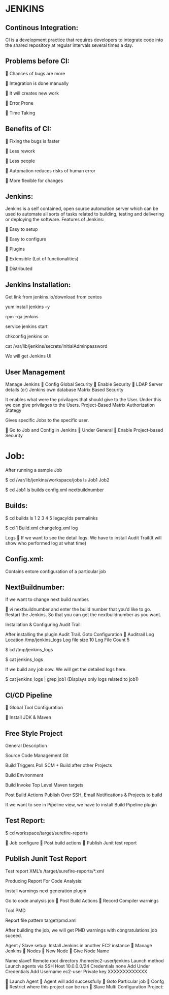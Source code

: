 # JENKINS

## Continous Integration:
CI is a development practice that requires developers to integrate code into the shared repository at regular intervals several times a day.
 
## Problems before CI:

	Chances of bugs are more

	Integration is done manually

	It will creates new work

	Error Prone

	Time Taking

## Benefits of CI:

	Fixing the bugs is faster

	Less rework

	Less people

	Automation reduces risks of human error

	More flexible for changes

## Jenkins:

Jenkins is a self contained, open source automation server which can be used to automate all sorts of tasks related to building, testing and delivering or deploying the software.
Features of Jenkins:

	Easy to setup

	Easy to configure

	Plugins

	Extensible (Lot of functionalities)

	Distributed

## Jenkins Installation:

Get link from jenkins.io/download from centos

yum install jenkins –y

rpm –qa jenkins

service jenkins start

chkconfig jenkins on

cat /var/lib/jenkins/secrets/initialAdminpassword

We will get Jenkins UI

## User Management

Manage Jenkins  Config Global Security  Enable Security  LDAP Server details (or) Jenkins own database
Matrix Based Security

It enables what were the privilages that should give to the User. Under this we can give privilages to the Users.
Project-Based Matrix Authorization Stategy

Gives specific Jobs to the specific user.

  Go to Job and Config in Jenkins  Under General  Enable Project-based Security

# Job:

After running a sample Job

$ cd /var/lib/jenkins/workspace/jobs ls
Job1 Job2

$ cd Job1 ls
builds             config.xml            nextbuildnumber

## Builds:

$ cd builds ls
1 2 3 4 5 legacyIds permalinks

$ cd 1
Build.xml   changelog.xml   log

Logs  If we want to see the detail logs. We have to install Audit Trail(It will show who performed log at what time)

## Config.xml:
Contains entore configuration of a particular job

## NextBuildnumber:
If we want to change next build number. 

 vi nextbuildnumber and enter the build number that you’d like to go. Restart the Jenkins. So that you can get the nextbuildnumber as you want.

Installation & Configuring Audit Trail:

After installing the plugin Audit Trail. Goto Configuration  Auditrail
		Log Location       	/tmp/jenkins_logs
		Log file size         		10
		Log File Count     		 5

$ cd /tmp/jenkins_logs

$ cat jenkins_logs

If we build any job now. We will get the detailed logs here.

$ cat jenkins_logs | grep job1 (Displays only logs related to job1)

## CI/CD Pipeline

  Global Tool Configuration

  Install JDK & Maven 

## Free Style Project

General				Description

Source Code Management	Git

Build Triggers			Poll SCM + Build after other Projects

Build Environment		

Build					Invoke Top Level Maven targets

Post Build Actions	Publish Over SSH, Email Notifications & Projects to build

If we want to see in Pipeline view, we have to install Build Pipeline plugin

## Test Report:

$ cd workspace/target/surefire-reports

  Job configure  Post build actions  Publish Junit test report

## Publish Junit Test Report

Test report XML’s       /target/surefire-reports/*.xml

Producing Report For Code Analysis:

Install warnings next generation plugin

Go to code analysis job  Post Build Actions  Record Compiler warnings

Tool    	PMD

Report file pattern 	target/pmd.xml

After building the job, we will get PMD warnings with congratulations job suceed.

Agent / Slave setup:
Install Jenkins in another EC2 instance
 Manage Jenkins  Nodes  New Node  Give Node Name

Name	slave1
Remote root directory	/home/ec2-user/jenkins
Launch method 	Launch agents via SSH
Host	10.0.0.0/24
Credentials	none   Add
Under Credentials Add
Username	ec2-user 
Private key	XXXXXXXXXXXXX

	Launch Agent
	Agent will add successfully
	Goto Particular job  Confg  Restrict where this project can be run  Slave
Multi Configuration Project:


